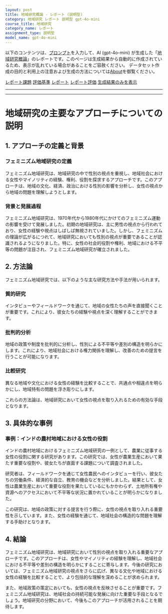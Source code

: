 ```yaml
---
layout: post
title: 地域研究概論 - レポート (説明型)
category: 地域研究 レポート 説明型 gpt-4o-mini
course_title: 地域研究
category_name: レポート
assignment_type: 説明型
model_name: gpt-4o-mini
---
```


以下のコンテンツは、[プロンプト](http://127.0.0.1:8000/generated/地域研究/gpt-4o-mini/prompt_レポート-説明型.md)を入力して、AI (gpt-4o-mini) が生成した「[地域研究概論](/contents/地域研究/)」のレポートです。このページは生成結果から自動的に作成されているため、表示が乱れている場合があることをご容赦ください。
データセット作成の目的と利用上の注意および生成の方法については[About](/About)を御覧ください。

[レポート課題](../レポート課題-説明型)
[評価基準](../評価基準-説明型)
[レポート](../レポート-説明型)
[レポート評価](../レポート評価-説明型)
[生成結果のみを表示](http://127.0.0.1:8000/generated/地域研究/gpt-4o-mini/レポート-説明型.md)
  

***
***
  
# 地域研究の主要なアプローチについての説明

## 1. アプローチの定義と背景

### フェミニズム地域研究の定義
フェミニズム地域研究は、地域研究の中で性別の視点を重視し、地域社会における女性やマイノリティの経験、権利、役割を探求するアプローチです。このアプローチは、地域の文化、経済、政治における性別の影響を分析し、女性の視点から地域の問題を理解しようとします。

### 背景と発展過程
フェミニズム地域研究は、1970年代から1980年代にかけてのフェミニズム運動の影響を受けて発展しました。初期の地域研究は、主に男性の視点から行われており、女性の経験や視点はしばしば無視されていました。しかし、フェミニズムの理論が広がるにつれて、地域研究においても性別の視点が重要であることが認識されるようになりました。特に、女性の社会的役割や権利、地域における不平等の問題が注目され、フェミニズム地域研究が確立されました。

## 2. 方法論

フェミニズム地域研究では、以下のような主な研究方法や手法が用いられます。

### 質的研究
インタビューやフィールドワークを通じて、地域の女性たちの声を直接聞くことが重要です。これにより、彼女たちの経験や視点を深く理解することができます。

### 批判的分析
地域の政策や制度を批判的に分析し、性別による不平等や差別の構造を明らかにします。これにより、地域社会における権力関係を理解し、改善のための提言を行うことが可能になります。

### 比較研究
異なる地域や文化における女性の経験を比較することで、共通点や相違点を明らかにし、地域特有の問題を浮き彫りにします。

これらの方法論は、地域研究において女性の視点を取り入れるための有効な手段となります。

## 3. 具体的な事例

### 事例：インドの農村地域における女性の役割
インドの農村地域におけるフェミニズム地域研究の一例として、農業に従事する女性の役割に関する研究があります。この研究では、女性が農業生産において果たす重要な役割や、彼女たちが直面する課題について調査されました。

研究者は、フィールドワークを通じて女性農民へのインタビューを行い、彼女たちの労働条件、経済的な自立、教育の機会などを分析しました。結果として、女性は農業生産において重要な役割を果たしているにもかかわらず、土地所有権や資源へのアクセスにおいて不平等な状況に置かれていることが明らかになりました。

この研究は、地域の政策に対する提言を行う際に、女性の視点を取り入れる重要性を示しています。また、女性の経験を通じて、地域社会の構造的な問題を理解する手助けとなります。

## 4. 結論

フェミニズム地域研究は、地域研究において性別の視点を取り入れる重要なアプローチです。このアプローチは、女性やマイノリティの経験を理解し、地域社会における不平等や差別の構造を明らかにすることに寄与します。今後の研究においては、フェミニズム地域研究の視点をさらに広げ、異なる文化や地域における女性の経験を比較することで、より包括的な理解を深めることが求められます。

また、地域政策の策定においても、女性の視点を反映させることが重要です。フェミニズム地域研究は、地域社会の持続可能な発展に向けた重要な手段となるでしょう。地域研究の分野において、今後もこのアプローチが活用されることを期待します。
